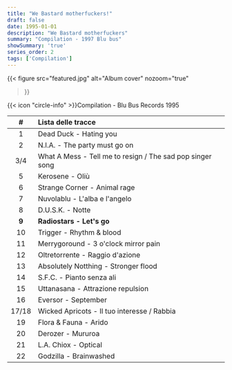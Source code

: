 ```yaml
---
title: "We Bastard motherfuckers!"
draft: false
date: 1995-01-01
description: "We Bastard motherfuckers"
summary: "Compilation - 1997 Blu bus"
showSummary: 'true'
series_order: 2
tags: ['Compilation']
---
```


{{< figure
    src="featured.jpg"
    alt="Album cover"
    nozoom="true"
>}}

{{< icon "circle-info" >}}Compilation - Blu Bus Records 1995

| #     | Lista delle tracce                                                   |               |
| :---: | :---                                                                 | :---          |
| 1     | Dead Duck - Hating you                                               |               |
| 2     | N.I.A. - The party must go on                                        |               |
| 3/4   | What A Mess - Tell me to resign / The sad pop singer song            |               |
| 5     | Kerosene - Oliù                                                      |               |
| 6     | Strange Corner - Animal rage                                         |               |
| 7     | Nuvolablu - L'alba e l'angelo                                        |               |
| 8     | D.U.S.K. - Notte                                                     |               |
| **9** | **Radiostars - Let's go**                                            |               |
| 10    | Trigger - Rhythm & blood                                             |               |
| 11    | Merrygoround - 3 o'clock mirror pain                                 |               |
| 12    | Oltretorrente - Raggio d'azione                                      |               |
| 13    | Absolutely Notthing - Stronger flood                                 |               |
| 14    | S.F.C. - Pianto senza ali                                            |               |
| 15    | Uttanasana - Attrazione repulsion                                    |               |
| 16    | Eversor - September                                                  |               |
| 17/18 | Wicked Apricots - Il tuo interesse / Rabbia                          |               |
| 19    | Flora & Fauna - Arido                                                |               |
| 20    | Derozer - Mururoa                                                    |               |
| 21    | L.A. Chiox - Optical                                                 |               |
| 22    | Godzilla - Brainwashed                                               |               |
